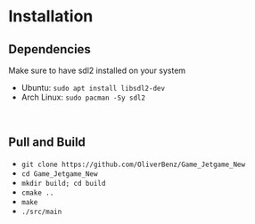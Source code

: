 # Installation
## Dependencies
Make sure to have sdl2 installed on your system
- Ubuntu: `sudo apt install libsdl2-dev`
- Arch Linux: `sudo pacman -Sy sdl2`

<br />

## Pull and Build
- `git clone https://github.com/OliverBenz/Game_Jetgame_New`
- `cd Game_Jetgame_New`
- `mkdir build; cd build`
- `cmake ..`
- `make`
- `./src/main`
